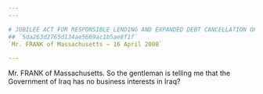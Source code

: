 ```yaml
---
---

# JUBILEE ACT FOR RESPONSIBLE LENDING AND EXPANDED DEBT CANCELLATION OF
## `5da263d2765d134ae5669ac1b5ae8f1f`
`Mr. FRANK of Massachusetts — 16 April 2008`

---
```



Mr. FRANK of Massachusetts. So the gentleman is telling me that the 
Government of Iraq has no business interests in Iraq?